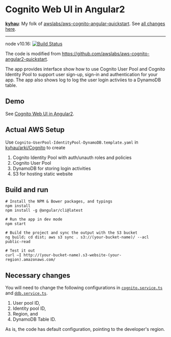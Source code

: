 # Cognito Web UI in Angular2

**[kyhau](https://github.com/kyhau)**: My folk of [awslabs/aws-cognito-angular-quickstart](https://github.com/awslabs/aws-cognito-angular-quickstart). See [all changes here](https://github.com/kyhau/aws-cognito-angular2-webui/pulls?q=is%3Apr+is%3Aclosed).

---

node v10.16: [![Build Status](https://travis-ci.org/kyhau/aws-cognito-angular2-webui.svg?branch=master)](
https://travis-ci.org/kyhau/aws-cognito-angular2-webui)

The code is modified from https://github.com/awslabs/aws-cognito-angular2-quickstart.

The app provides interface show how to use Cognito User Pool and Cognito Identity Pool to support user sign-up, sign-in
and authentication for your app. The app also shows log to log the user login activiies to a DynamoDB table. 

## Demo

See [Cognito Web UI in Angular2](http://k-cognito-alpha.s3-website-ap-southeast-2.amazonaws.com).

## Actual AWS Setup

Use `Cognito-UserPool-IdentityPool-DynamoDB.template.yaml` in 
[kyhau/arki/Cognito](https://github.com/kyhau/arki/tree/master/Cognito/cloudformation)
to create

1. Cognito Identity Pool with auth/unauth roles and policies
2. Cognito User Pool
3. DynamoDB for storing login activities
4. S3 for hosting static website

## Build and run
```
# Install the NPM & Bower packages, and typings
npm install
npm install -g @angular/cli@latest
```
```
# Run the app in dev mode
npm start
```
```
# Build the project and sync the output with the S3 bucket
ng build; cd dist; aws s3 sync . s3://(your-bucket-name)/ --acl public-read
```
```
# Test it out
curl –I http://(your-bucket-name).s3-website-(your-region).amazonaws.com/
```

## Necessary changes
You  will need to change the following configurations in 
[`cognito.service.ts`](src/app/service/cognito.service.ts) and 
[`ddb.service.ts`](src/app/service/ddb.service.ts).

1. User pool ID,
2. Identity pool ID,
2. Region, and
3. DynamoDB Table ID. 

As is, the code has default configuration, pointing to the developer's region.
